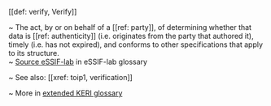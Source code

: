[[def: verify, Verify]]

~ The act, by or on behalf of a [[ref: party]], of determining whether that data is [[ref: authenticity]] (i.e. originates from the party that authored it), timely (i.e. has not expired), and conforms to other specifications that apply to its structure.  
~ [Source eSSIF-lab](https://essif-lab.github.io/framework/docs/essifLab-glossary#verify) in eSSIF-lab glossary

~ See also: [[xref: toip1, verification]]

~ More in <a href="https://weboftrust.github.io/WOT-terms/docs/glossary/verify">extended KERI glossary</a>
